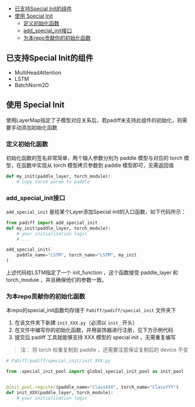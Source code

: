 - [已支持Special Init的组件](#已支持special-init的组件)
- [使用 Special Init](#使用-special-init)
  - [定义初始化函数](#定义初始化函数)
  - [add\_special\_init接口](#add_special_init接口)
  - [为本repo贡献你的初始化函数](#为本repo贡献你的初始化函数)


## 已支持Special Init的组件

-   MultiHeadAttention
-   LSTM
-   BatchNorm2D


## 使用 Special Init

使用LayerMap指定了子模型对应关系后，若padiff未支持此组件的初始化，则需要手动添加初始化函数



### 定义初始化函数

初始化函数的签名非常简单，两个输入参数分别为 paddle 模型与对应的 torch 模型，在函数中实现从 torch 模型拷贝参数到 paddle 模型即可，无需返回值

```py
def my_init(paddle_layer, torch_module):
    # copy torch param to paddle
```



### add_special_init接口

`add_special_init` 是给某个Layer添加Special init的入口函数，如下代码所示：


```py
from padiff import add_special_init
def my_init(paddle_layer, torch_module):
    # your initialization logic
    # ...

add_special_init(
    paddle_name="LSTM", torch_name="LSTM", my_init
)
```

上述代码给LSTM指定了一个 init_function ，这个函数接受 paddle_layer 和 torch_module ，并且确保他们的参数一致。



### 为本repo贡献你的初始化函数

本repo的special_init函数均存储于 `PaDiff/padiff/special_init` 文件夹下

1.   在该文件夹下新建 `init_XXX.py`（必须以 `init_` 开头）
2.   在文件中编写你的初始化函数，并用装饰器进行注册，见下方示例代码
3.   提交后 padiff 工具就能够支持 XXX 模型的 special init ，无需重复编写

> 注： 将 torch 权重复制到 paddle ，还需要注意保证复制后的 device 不变

```py
# PaDiff/padiff/special_init/init_XXX.py

from .special_init_pool import global_special_init_pool as init_pool


@init_pool.register(paddle_name="ClassXXX", torch_name="ClassYYY")  	# 此处填写模型的类名
def init_XXX(paddle_layer, torch_module):
    # your initialization logic
```
